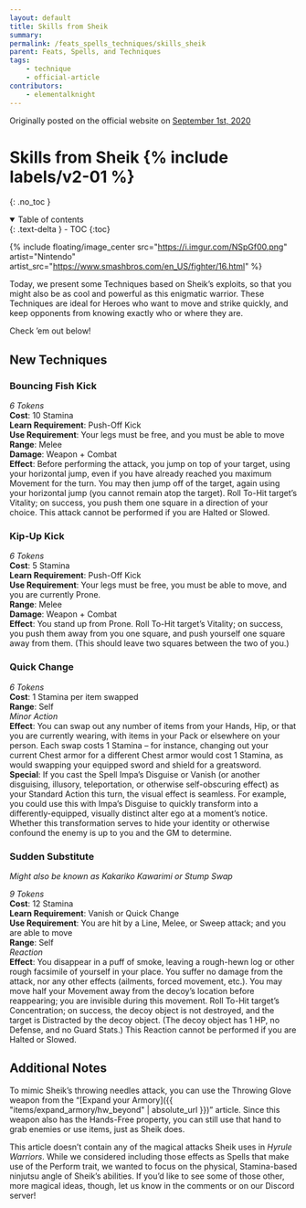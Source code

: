 ```yaml
---
layout: default
title: Skills from Sheik
summary:
permalink: /feats_spells_techniques/skills_sheik
parent: Feats, Spells, and Techniques
tags:
    - technique
    - official-article
contributors:
    - elementalknight
---
```


Originally posted on the official website on [September 1st, 2020](https://reclaimthewild.net/index.php/2020/09/01/skills-from-sheik/)

# Skills from Sheik {% include labels/v2-01 %}
{: .no_toc }

<details open markdown="block">
  <summary>
    Table of contents
  </summary>
  {: .text-delta }
- TOC
{:toc}
</details>

{% include floating/image_center src="https://i.imgur.com/NSpGf00.png" artist="Nintendo" artist_src="https://www.smashbros.com/en_US/fighter/16.html" %}

Today, we present some Techniques based on Sheik’s exploits, so that you might also be as cool and powerful as this enigmatic warrior. These Techniques are ideal for Heroes who want to move and strike quickly, and keep opponents from knowing exactly who or where they are.

Check ’em out below!

## New Techniques

### Bouncing Fish Kick

*6 Tokens*  
**Cost**: 10 Stamina  
**Learn Requirement**: Push-Off Kick  
**Use Requirement**: Your legs must be free, and you must be able to move  
**Range**: Melee  
**Damage**: Weapon + Combat  
**Effect**: Before performing the attack, you jump on top of your target, using your horizontal jump, even if you have already reached you maximum Movement for the turn. You may then jump off of the target, again using your horizontal jump (you cannot remain atop the target). Roll To-Hit target’s Vitality; on success, you push them one square in a direction of your choice. This attack cannot be performed if you are Halted or Slowed.

### Kip-Up Kick

*6 Tokens*  
**Cost**: 5 Stamina  
**Learn Requirement**: Push-Off Kick  
**Use Requirement**: Your legs must be free, you must be able to move, and you are currently Prone.  
**Range**: Melee  
**Damage**: Weapon + Combat  
**Effect**: You stand up from Prone. Roll To-Hit target’s Vitality; on success, you push them away from you one square, and push yourself one square away from them. (This should leave two squares between the two of you.)

### Quick Change

*6 Tokens*  
**Cost**: 1 Stamina per item swapped  
**Range**: Self  
*Minor Action*  
**Effect**: You can swap out any number of items from your Hands, Hip, or that you are currently wearing, with items in your Pack or elsewhere on your person. Each swap costs 1 Stamina – for instance, changing out your current Chest armor for a different Chest armor would cost 1 Stamina, as would swapping your equipped sword and shield for a greatsword.  
**Special**: If you cast the Spell Impa’s Disguise or Vanish (or another disguising, illusory, teleportation, or otherwise self-obscuring effect) as your Standard Action this turn, the visual effect is seamless. For example, you could use this with Impa’s Disguise to quickly transform into a differently-equipped, visually distinct alter ego at a moment’s notice. Whether this transformation serves to hide your identity or otherwise confound the enemy is up to you and the GM to determine.

### Sudden Substitute

*Might also be known as Kakariko Kawarimi or Stump Swap*

*9 Tokens*  
**Cost**: 12 Stamina  
**Learn Requirement**: Vanish or Quick Change  
**Use Requirement**: You are hit by a Line, Melee, or Sweep attack; and you are able to move  
**Range**: Self  
*Reaction*  
**Effect**: You disappear in a puff of smoke, leaving a rough-hewn log or other rough facsimile of yourself in your place. You suffer no damage from the attack, nor any other effects (ailments, forced movement, etc.). You may move half your Movement away from the decoy’s location before reappearing; you are invisible during this movement. Roll To-Hit target’s Concentration; on success, the decoy object is not destroyed, and the target is Distracted by the decoy object. (The decoy object has 1 HP, no Defense, and no Guard Stats.) This Reaction cannot be performed if you are Halted or Slowed.

## Additional Notes

To mimic Sheik’s throwing needles attack, you can use the Throwing Glove weapon from the “[Expand your Armory]({{ "items/expand_armory/hw_beyond" | absolute_url }})” article. Since this weapon also has the Hands-Free property, you can still use that hand to grab enemies or use items, just as Sheik does.

This article doesn’t contain any of the magical attacks Sheik uses in *Hyrule Warriors*. While we considered including those effects as Spells that make use of the Perform trait, we wanted to focus on the physical, Stamina-based ninjutsu angle of Sheik’s abilities. If you’d like to see some of those other, more magical ideas, though, let us know in the comments or on our Discord server!